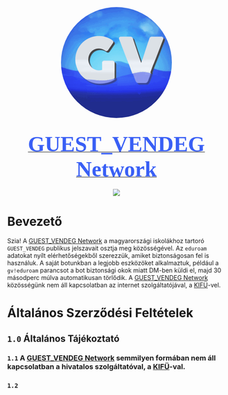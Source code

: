 <head>
<link href='https://fonts.googleapis.com/css?family=Poppins' rel='stylesheet'></head>

<style>
.logo {
 border-radius: 50%; 
}

.logo-title {
  font-weight: bold;
  font-size: 50px;
  color: #395ff5;
}
</style>

<div align="center">
    <a href="https://discord.gg/8DsXP9FzU3">
    <img class="logo" src="assets/gvn_ico.gif" style="vertical-align: middle;"><br><br>

<span class="logo-title" style="font-family: 'Poppins'" >GUEST_VENDEG Network</span><br><br>
<img src="https://invidget.switchblade.xyz/774316472523554838?language=hu">
  </a>
</div>

# Bevezető
Szia! A [GUEST_VENDEG Network](https://discord.gg/8DsXP9FzU3) a magyarországi iskolákhoz tartoró `GUEST_VENDEG` publikus jelszavait osztja meg közösségével. Az `eduroam` adatokat nyílt elérhetőségekből szerezzük, amiket biztonságosan fel is használuk. A saját botunkban a legjobb eszközöket alkalmaztuk, például a `gv!eduroam` parancsot a bot biztonsági okok miatt DM-ben küldi el, majd 30 másodperc múlva automatikusan törlődik. A [GUEST_VENDEG Network](https://discord.gg/8DsXP9FzU3) közösségünk nem áll kapcsolatban az internet szolgáltatójával, a [KIFÜ](https://kifu.gov.hu)-vel.

# Általános Szerződési Feltételek

## **`1.0`** Általános Tájékoztató

### **`1.1`** A [GUEST_VENDEG Network](https://discord.gg/8DsXP9FzU3) semmilyen formában nem áll kapcsolatban a hivatalos szolgáltatóval, a [KIFÜ](https://kifu.gov.hu)-val.

### **`1.2`** 